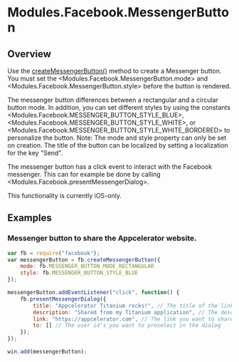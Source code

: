 # Modules.Facebook.MessengerButton

<TypeHeader/>

## Overview

Use the [createMessengerButton()](Modules.Facebook.createMessengerButton) method to create a Messenger button.
You must set the <Modules.Facebook.MessengerButton.mode> and <Modules.Facebook.MessengerButton.style> 
before the button is rendered.

The messenger button differences between a rectangular and a circular button mode. In addition, you can set
different styles by using the constants <Modules.Facebook.MESSENGER_BUTTON_STYLE_BLUE>, <Modules.Facebook.MESSENGER_BUTTON_STYLE_WHITE>, 
or <Modules.Facebook.MESSENGER_BUTTON_STYLE_WHITE_BORDERED> to personalize the button. Note: The mode and style property can only be set
on creation. The title of the button can be localized by setting a localization for the key "Send".

The messenger button has a click event to interact with the Facebook messenger. This can for example be done by 
calling <Modules.Facebook.presentMessengerDialog>. 

This functionality is currently iOS-only.

## Examples

### Messenger button to share the Appcelerator website.

``` javascript
var fb = require("facebook");
var messengerButton = fb.createMessengerButton({
    mode: fb.MESSENGER_BUTTON_MODE_RECTANGULAR
    style: fb.MESSENGER_BUTTON_STYLE_BLUE
});

messengerButton.addEventListener("click", function() {
    fb.presentMessengerDialog({
        title: "Appcelerator Titanium rocks!", // The title of the link
        description: "Shared from my Titanium application", // The description of the link
        link: "https://appcelerator.com", // The link you want to share
        to: [] // The user id's you want to preselect in the dialog
    });
});

win.add(messengerButton);
```

<ApiDocs/>
